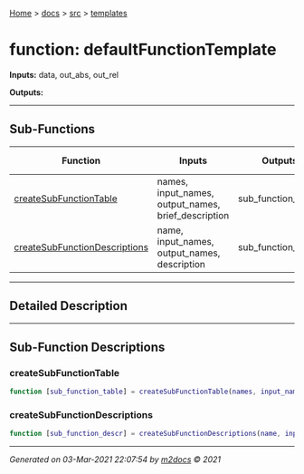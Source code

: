 [Home](../../index.md) > [docs](../../docs_index.md) > [src](../src_index.md) > [templates](templates_index.md)  


# function: defaultFunctionTemplate



**Inputs:** data, out_abs, out_rel

**Outputs:** 

 ***

## Sub-Functions

| Function | Inputs | Outputs | Brief Description |
| -------- | ------ | ------- | ----------------- |
| [createSubFunctionTable](#createsubfunctiontable) | names, input_names, output_names, brief_description | sub_function_table |  |
| [createSubFunctionDescriptions](#createsubfunctiondescriptions) | name, input_names, output_names, description | sub_function_descr |  |


 ***

## Detailed Description



 ***

## Sub-Function Descriptions

 ### createSubFunctionTable

```matlab
function [sub_function_table] = createSubFunctionTable(names, input_names, output_names, brief_description)
```

 
 ### createSubFunctionDescriptions

```matlab
function [sub_function_descr] = createSubFunctionDescriptions(name, input_names, output_names, description)
```

 



***

*Generated on 03-Mar-2021 22:07:54 by [m2docs](https://github.com/crgnam-research/m2docs) © 2021*
